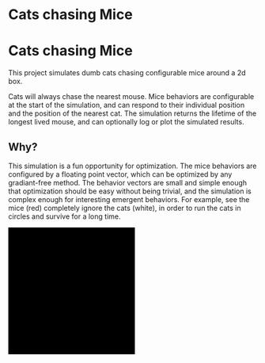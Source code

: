 # Cats chasing Mice
# Cats chasing Mice
This project simulates dumb cats chasing configurable mice around a 2d box.

Cats will always chase the nearest mouse. Mice behaviors are configurable at the start of the simulation, and can respond to their individual position and the position of the nearest cat. The simulation returns the lifetime of the longest lived mouse, and can optionally log or plot the simulated results.
## Why?
This simulation is a fun opportunity for optimization. The mice behaviors are configured by a floating point vector, which can be optimized by any gradiant-free method. The behavior vectors are small and simple enough that optimization should be easy without being trivial, and the simulation is complex enough for interesting emergent behaviors. For example, see the mice (red) completely ignore the cats (white), in order to run the cats in circles and survive for a long time.

![Circles](circle.gif)
